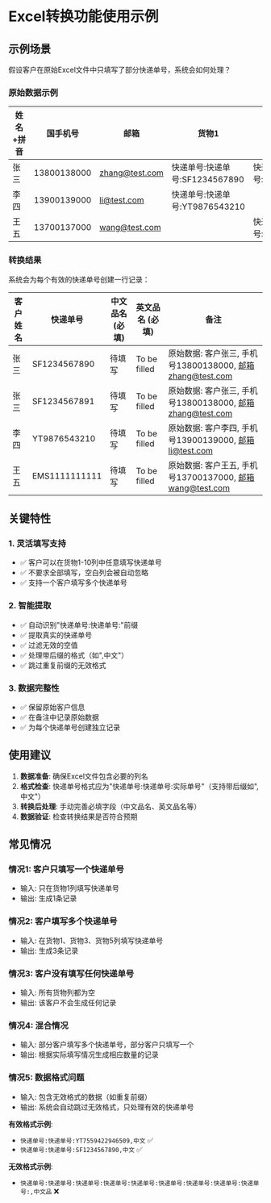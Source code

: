 # Excel转换功能使用示例

## 示例场景

假设客户在原始Excel文件中只填写了部分快递单号，系统会如何处理？

### 原始数据示例

| 姓名+拼音 | 国手机号 | 邮箱 | 货物1 | 货物2 | 货物3 | 货物4-10 |
|-----------|----------|------|-------|-------|-------|----------|
| 张三 | 13800138000 | zhang@test.com | 快递单号:快递单号:SF1234567890 | 快递单号:快递单号:SF1234567891 | | (空白) |
| 李四 | 13900139000 | li@test.com | 快递单号:快递单号:YT9876543210 | | | (空白) |
| 王五 | 13700137000 | wang@test.com | | 快递单号:快递单号:EMS1111111111 | | (空白) |

### 转换结果

系统会为每个有效的快递单号创建一行记录：

| 客户姓名 | 快递单号 | 中文品名 (必填) | 英文品名 (必填) | 备注 |
|----------|----------|-----------------|-----------------|------|
| 张三 | SF1234567890 | 待填写 | To be filled | 原始数据: 客户张三, 手机号13800138000, 邮箱zhang@test.com |
| 张三 | SF1234567891 | 待填写 | To be filled | 原始数据: 客户张三, 手机号13800138000, 邮箱zhang@test.com |
| 李四 | YT9876543210 | 待填写 | To be filled | 原始数据: 客户李四, 手机号13900139000, 邮箱li@test.com |
| 王五 | EMS1111111111 | 待填写 | To be filled | 原始数据: 客户王五, 手机号13700137000, 邮箱wang@test.com |

## 关键特性

### 1. 灵活填写支持
- ✅ 客户可以在货物1-10列中任意填写快递单号
- ✅ 不要求全部填写，空白列会被自动忽略
- ✅ 支持一个客户填写多个快递单号

### 2. 智能提取
- ✅ 自动识别"快递单号:快递单号:"前缀
- ✅ 提取真实的快递单号
- ✅ 过滤无效的空值
- ✅ 处理带后缀的格式（如",中文"）
- ✅ 跳过重复前缀的无效格式

### 3. 数据完整性
- ✅ 保留原始客户信息
- ✅ 在备注中记录原始数据
- ✅ 为每个快递单号创建独立记录

## 使用建议

1. **数据准备**: 确保Excel文件包含必要的列名
2. **格式检查**: 快递单号格式应为"快递单号:快递单号:实际单号"（支持带后缀如",中文"）
3. **转换后处理**: 手动完善必填字段（中文品名、英文品名等）
4. **数据验证**: 检查转换结果是否符合预期

## 常见情况

### 情况1: 客户只填写一个快递单号
- 输入: 只在货物1列填写快递单号
- 输出: 生成1条记录

### 情况2: 客户填写多个快递单号
- 输入: 在货物1、货物3、货物5列填写快递单号
- 输出: 生成3条记录

### 情况3: 客户没有填写任何快递单号
- 输入: 所有货物列都为空
- 输出: 该客户不会生成任何记录

### 情况4: 混合情况
- 输入: 部分客户填写多个快递单号，部分客户只填写一个
- 输出: 根据实际填写情况生成相应数量的记录

### 情况5: 数据格式问题
- 输入: 包含无效格式的数据（如重复前缀）
- 输出: 系统会自动跳过无效格式，只处理有效的快递单号

**有效格式示例**:
- `快递单号:快递单号:YT7559422946509,中文` ✅
- `快递单号:快递单号:SF1234567890,中文` ✅

**无效格式示例**:
- `快递单号:快递单号:快递单号:快递单号:快递单号:快递单号:快递单号:快递单号:快递单号:,中文品` ❌ 